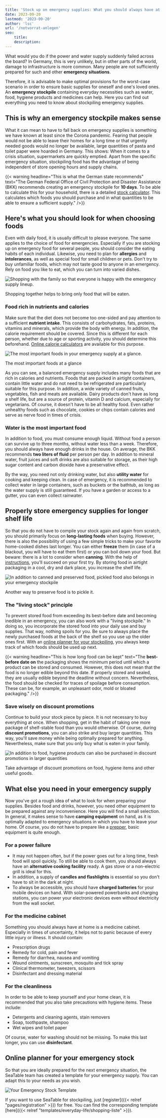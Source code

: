 ```yaml
---
title: 'Stock up on emergency supplies: What you should always have at home'
date: 2023-09-20
lastmod: '2023-09-20'
author: 'lsc'
url: '/notvorrat-anlegen'
seo:
    title:
    description:
---
```


What would you do if the power and water supply suddenly failed across the board? In Germany, this is very unlikely, but in other parts of the world, damage to infrastructure is more common. Many people are not sufficiently prepared for such and other **emergency situations**.

Therefore, it is advisable to make optimal provisions for the worst-case scenario in order to ensure basic supplies for oneself and one's loved ones. An **emergency stockpile** containing everyday necessities such as water, food, hygiene products and medicines can help. Here you can find out everything you need to know about stockpiling emergency supplies.

## This is why an emergency stockpile makes sense

What it can mean to have to fall back on emergency supplies is something we have known at least since the Corona pandemic. Fearing that people would not be able to leave their homes for a long time or that urgently needed goods would no longer be available, large quantities of pasta and toilet paper were hoarded in Germany. This shows: When it comes to a crisis situation, supermarkets are quickly emptied. Apart from the specific emergency situation, stockpiling food has the advantage of being independent of store opening hours and supply chains.

{{< warning headline="This is what the German state recommends" text="The German Federal Office of Civil Protection and Disaster Assistance (BKK) recommends creating an emergency stockpile for **10 days**. To be able to calculate this for your household, there is a detailed [stock calculator](https://www.ernaehrungsvorsorge.de/private-vorsorge/notvorrat/vorratskalkulator). This calculates which foods you should purchase and in what quantities to be able to ensure a sufficient supply." />}}

## Here's what you should look for when choosing foods

Even with daily food, it is usually difficult to please everyone. The same applies to the choice of food for emergencies. Especially if you are stocking up on emergency food for several people, you should consider the eating habits of each individual. Likewise, you need to plan for **allergies** and **intolerances**, as well as special food for small children or pets. Don't try to buy unfamiliar foods, which may not taste good to anyone in an emergency. Rely on food you like to eat, which you can turn into varied dishes.

![Shopping with the family so that everyone is happy with the emergency supply lineup.](images/pexels-gustavo-fring-3985062-min-1-min-711x474.jpg)

Shopping together helps to bring only food that will be eaten.

### Food rich in nutrients and calories

Make sure that the diet does not become too one-sided and pay attention to a sufficient **nutrient intake**. This consists of carbohydrates, fats, proteins, vitamins and minerals, which provide the body with energy. In addition, the calorie requirement should be covered. Since this is different for each person, whether due to age or sporting activity, you should determine this beforehand. [Online calorie calculators](https://www.esn.com/pages/kalorienrechner) are available for this purpose.

![The most important foods in your emergency supply at a glance.](images/Notvorratsliste-1-e1695036643833-711x1101.png)

The most important foods at a glance

As you can see, a balanced emergency supply includes many foods that are rich in calories and nutrients. Foods that are packed in airtight containers, contain little water and do not need to be refrigerated are particularly suitable for this purpose. In addition, a wide variety of canned fruits, vegetables, fish and meats are available. Dairy products don't have as long a shelf life, but are a source of protein, vitamin D and calcium, especially for vegetarians. Of course, it doesn't have to be all healthy food. Even rather unhealthy foods such as chocolate, cookies or chips contain calories and serve as nerve food in times of crisis.

### Water is the most important food

In addition to food, you must consume enough liquid. Without food a person can survive up to three months, without water less than a week. Therefore, you should always have enough drinks in the house. On average, the BKK recommends **two liters of fluid** per person per day. In addition to mineral water, fruit juices and soft drinks are also suitable for storage, as their high sugar content and carbon dioxide have a preservative effect.

By the way, you need not only drinking water, but also **utility water** for cooking and keeping clean. In case of emergency, it is recommended to collect water in large containers, such as buckets or the bathtub, as long as the water supply is still guaranteed. If you have a garden or access to a gutter, you can even collect rainwater.

## Properly store emergency supplies for longer shelf life

So that you do not have to compile your stock again and again from scratch, you should primarily focus on **long-lasting foods** when buying. However, there is also the possibility of using a few simple tricks to make your favorite home-cooked dishes last longer. You can either **freeze** them (in case of a blackout, you will have to eat them first) or you can boil down your food. But beware: there is a lot to consider when **canning**. With the help of [instructions](https://www.oma-kocht.de/wie-einkochen-anleitung-einsteiger-einwecken/), you'll succeed on your first try. By storing food in airtight packaging in a cool, dry and dark place, you increase the shelf life.

![In addition to canned and preserved food, pickled food also belongs in your emergency stockpile](images/cans-881098_640.jpg)

Another way to preserve food is to pickle it.

### The "living stock" principle

To prevent stored food from exceeding its best-before date and becoming inedible in an emergency, you can also work with a "living stockpile." In doing so, you incorporate the stored food into your daily use and buy supplies. That way, nothing spoils for you. Be sure to always place the newly purchased foods at the back of the shelf so you use up the older ones first. With an [online planner for your stockpiling](https://seatable.io/en/notvorrat-anlegen/#Online-Planer_fuer_Ihren_Notvorrat), you always keep track of which foods should be used up next.

{{< warning headline="This is how long food can be kept" text="The **best-before date on** the packaging shows the minimum period until which a product can be stored and consumed. However, this does not mean that the food is no longer edible beyond this date. If properly stored and sealed, they are usually edible beyond the deadline without concern. Nevertheless, the food should be checked for traces of spoilage before consumption. These can be, for example, an unpleasant odor, mold or bloated packaging." />}}

### Save wisely on discount promotions

Continue to build your stock piece by piece. It is not necessary to buy everything at once. When shopping, get in the habit of taking one more package of shelf-stable food than you would otherwise. Of course, during **discount promotions**, you can also strike and buy larger quantities. This way, you'll save money while being optimally prepared for anything. Nevertheless, make sure that you only buy what is eaten in your family.

![In addition to food, hygiene products can also be purchased in discount promotions in larger quantities](images/eduardo-soares-RTPrTSooj0c-unsplash-min-scaled-e1695208799536-711x634.jpg)

Take advantage of discount promotions on food, hygiene items and other useful goods.

## What else you need in your emergency supply

Now you've got a rough idea of what to look for when preparing your supplies. Besides food and drinks, however, you need other equipment to be prepared against any inconvenience. Here you will find a small selection. In general, it makes sense to have **camping equipment** on hand, as it is optimally adapted to emergency situations in which you have to leave your home. Of course, you do not have to prepare like a [prepper](https://www.deutschlandfunk.de/prepper-in-deutschland-immer-bereit-fuer-die-naechste-100.html), basic equipment is quite enough.

### For a power failure

- It may not happen often, but if the power goes out for a long time, fresh food will spoil quickly. To still be able to cook them, you should always have an **alternative cooking facility** ready. A gas stove or a non-electric grill is ideal for this.
- In addition, a supply of **candles and flashlights** is essential so you don't have to sit in the dark at night.
- To always be accessible, you should have **charged batteries** for your mobile devices on hand. With solar-powered powerbanks and charging stations, you can power your electronic devices even without electricity from the wall socket.

### For the medicine cabinet

Something you should always have at home is a medicine cabinet. Especially in times of uncertainty, it helps not to panic because of every little injury or illness. It should contain:

- Prescription drugs
- Remedy for cold, pain and fever
- Remedy for diarrhea, nausea and vomiting
- Wound ointments, sunscreen, mosquito and tick spray
- Clinical thermometer, tweezers, scissors
- Disinfectant and dressing material

### For the cleanliness

In order to be able to keep yourself and your home clean, it is recommended that you also take precautions with hygiene items. These include:

- Detergents and cleaning agents, stain removers
- Soap, toothpaste, shampoo
- Wet wipes and toilet paper

Of course, water for washing should not be missing. To make this last longer, you can use **disinfectant**.

## Online planner for your emergency stock

So that you are ideally prepared for the next emergency situation, the SeaTable team has created a template for your emergency supply. You can adapt this to your needs as you wish.

![Your Emergency Stock Template](images/Vorlage-fuer-Ihren-Notvorrat-1.png)

If you want to use SeaTable for stockpiling, just [register]({{< relref "pages/registration" >}}) for free. You can find the corresponding template [here]({{< relref "templates/everyday-life/shopping-liste" >}}).
